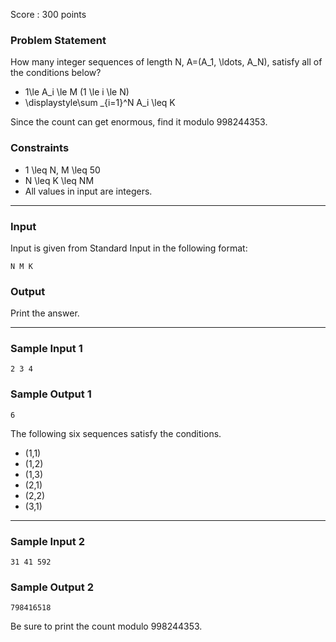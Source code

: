 Score : 300 points

### Problem Statement

How many integer sequences of length N, A=(A\_1, \ldots, A\_N), satisfy all of the conditions below?

* 1\le A\_i \le M (1 \le i \le N)
* \displaystyle\sum \_{i=1}^N A\_i \leq K

Since the count can get enormous, find it modulo 998244353.

### Constraints

* 1 \leq N, M \leq 50
* N \leq K \leq NM
* All values in input are integers.

---

### Input

Input is given from Standard Input in the following format:

```
N M K
```

### Output

Print the answer.

---

### Sample Input 1

```
2 3 4
```

### Sample Output 1

```
6
```

The following six sequences satisfy the conditions.

* (1,1)
* (1,2)
* (1,3)
* (2,1)
* (2,2)
* (3,1)

---

### Sample Input 2

```
31 41 592
```

### Sample Output 2

```
798416518
```

Be sure to print the count modulo 998244353.